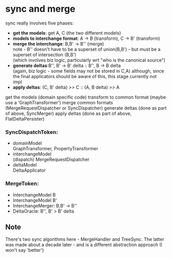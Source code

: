 # sync and merge

sync really involves five phases:

- **get the models**: get A, C (the two different models)
- **models to interchange format**: A -> B (transform), C -> B' (transform)
- **merge the interchange**: B,B' -> B'' (merge)  
  note - B'' doesn't have to be a superset of union(B,B') - but must be a superset of intersection (B,B')  
   (which involves biz logic, particularly wrt "who is the canonical source")
- **generate deltas**:B'', B' -> B' delta :: B'', B -> B delta  
  (again, biz logic - some fields may not be stored in C,A)
  although, since the final applicators should be aware of this, this stage currently not impl
- **apply deltas**: (C, B' delta) >> C :: (A, B delta) >> A

get the models (domain specific code)
transform to common format (maybe use a 'GraphTransformer')
merge common formats (MergeRequestDispatcher or SyncDispatcher)
generate deltas (done as part of above, SyncMerger)
apply deltas (done as part of above, FlatDeltaPersister)

### SyncDispatchToken:

- domainModel  
  GraphTransformer, PropertyTransformer
- interchangeModel  
  (dispatch) MergeRequestDispatcher
- deltaModel  
  DeltaApplicator

### MergeToken:

- InterchangeModel B
- InterchangeModel B'
- InterchangeMerger: B,B' -> B''
- DeltaOracle: B'', B' > B' delta

## Note

There's two sync algorithms here - MergeHandler and TreeSync. The latter was made about a decade later - and is a
different abstraction approach (I won't say 'better')
